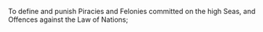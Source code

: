 To define and punish Piracies and Felonies committed on the high Seas, and Offences against the Law of Nations;
